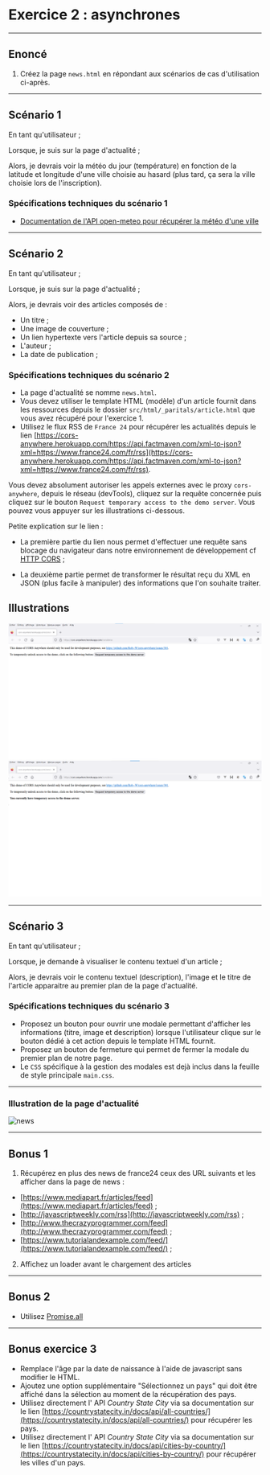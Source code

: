# Exercice 2 : asynchrones

---

## Enoncé

1. Créez la page `news.html` en répondant aux scénarios de cas d'utilisation ci-après.

---

## Scénario 1

En tant qu'utilisateur ;

Lorsque, je suis sur la page d'actualité ;

Alors, je devrais voir la météo du jour (température) en fonction de la latitude et longitude d'une ville choisie au hasard (plus tard, ça sera la ville choisie lors de l'inscription).

### Spécifications techniques du scénario 1

- [Documentation de l'API open-meteo pour récupérer la météo d'une ville](https://open-meteo.com/en/docs#api_form)

---

## Scénario 2

En tant qu'utilisateur ;

Lorsque, je suis sur la page d'actualité ;

Alors, je devrais voir des articles composés de : 
- Un titre ;
- Une image de couverture ;
- Un lien hypertexte vers l'article depuis sa source ;
- L'auteur ; 
- La date de publication ;

### Spécifications techniques du scénario 2

- La page d'actualité se nomme `news.html`.
- Vous devez utiliser le template HTML (modèle) d'un article fournit dans les ressources  depuis le dossier `src/html/_paritals/article.html` que vous avez récupéré pour l'exercice 1.
- Utilisez le flux RSS de `France 24` pour récupérer les actualités depuis le lien [https://cors-anywhere.herokuapp.com/https://api.factmaven.com/xml-to-json?xml=https://www.france24.com/fr/rss](https://cors-anywhere.herokuapp.com/https://api.factmaven.com/xml-to-json?xml=https://www.france24.com/fr/rss).

Vous devez absolument autoriser les appels externes avec le proxy `cors-anywhere`, depuis le réseau (devTools), cliquez sur la requête concernée puis cliquez sur le bouton `Request temporary access to the demo server`. Vous pouvez vous appuyer sur les illustrations ci-dessous.

Petite explication sur le lien : 

- La première partie du lien nous permet d'effectuer une requête sans blocage du navigateur dans notre environnement de développement cf [HTTP CORS](https://developer.mozilla.org/fr/docs/Glossary/CORS) ;

- La deuxième partie permet de transformer le résultat reçu du XML en JSON (plus facile à manipuler) des informations que l'on souhaite traiter.

## Illustrations

![cors_ask_auth](./ressources/img/cors.png)
![cors_ask_auth](./ressources/img/cors2.png)

---

## Scénario 3

En tant qu'utilisateur ;

Lorsque, je demande à visualiser le contenu textuel d'un article ;

Alors, je devrais voir le contenu textuel (description), l'image et le titre de l'article apparaitre au premier plan de la page d'actualité.

### Spécifications techniques du scénario 3

- Proposez un bouton pour ouvrir une modale permettant d'afficher les informations (titre, image et description) lorsque l'utilisateur clique sur le bouton dédié à cet action depuis le template HTML fournit.
- Proposez un bouton de fermeture qui permet de fermer la modale du premier plan de notre page.
- Le `CSS` spécifique à la gestion des modales est dejà inclus dans la feuille de style principale `main.css`.

---

### Illustration de la page d'actualité

![news](./ressources/img/news.png)

---

## Bonus 1

1. Récupérez en plus des news de france24 ceux des URL suivants et les afficher dans la page de news :
- [https://www.mediapart.fr/articles/feed](https://www.mediapart.fr/articles/feed) ;
- [http://javascriptweekly.com/rss](http://javascriptweekly.com/rss) ;
- [http://www.thecrazyprogrammer.com/feed](http://www.thecrazyprogrammer.com/feed) ;
- [https://www.tutorialandexample.com/feed/](https://www.tutorialandexample.com/feed/) ;

2. Affichez un loader avant le chargement des articles

---

## Bonus 2

- Utilisez [Promise.all](https://developer.mozilla.org/fr/docs/Web/JavaScript/Reference/Global_Objects/Promise/all)

---

## Bonus exercice 3

- Remplace l'âge par la date de naissance à l'aide de javascript sans modifier le HTML.
- Ajoutez une option supplémentaire "Sélectionnez un pays" qui doit être affiché dans la sélection au moment de la récupération des pays.
- Utilisez directement l' API *Country State City* via sa documentation sur le lien [https://countrystatecity.in/docs/api/all-countries/](https://countrystatecity.in/docs/api/all-countries/) pour récupérer les pays.
- Utilisez directement l' API *Country State City* via sa documentation sur le lien [https://countrystatecity.in/docs/api/cities-by-country/](https://countrystatecity.in/docs/api/cities-by-country/) pour récupérer les villes d'un pays.
